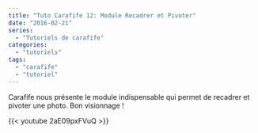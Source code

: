 ```yaml
---
title: "Tuto Carafife 12: Module Recadrer et Pivoter"
date: "2016-02-21"
series:
  - "Tutoriels de carafife"
categories: 
  - "tutoriels"
tags: 
  - "carafife"
  - "tutoriel"
---
```


Carafife nous présente le module indispensable qui permet de recadrer et pivoter une photo. Bon visionnage !

{{< youtube 2aE09pxFVuQ >}}
